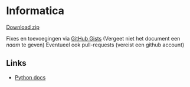Informatica
===========

[Download zip](https://github.com/vierbergenlars/Informatica/zipball/master)

Fixes en toevoegingen via [GitHub Gists](https://gist.github.com) (Vergeet niet het document een _naam_  te geven)
Eventueel ook pull-requests (vereist een github account)

## Links

 * [Python docs](http://docs.python.org/2.7/library/index.html)
